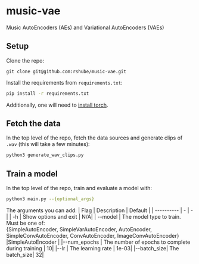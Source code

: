 # music-vae
Music AutoEncoders (AEs) and Variational AutoEncoders (VAEs)

## Setup
Clone the repo:
```
git clone git@github.com:rshube/music-vae.git
```
Install the requirements from `requirements.txt`:

```bash
pip install -r requirements.txt
```

Additionally, one will need to [install torch](https://pytorch.org/get-started/locally/).


## Fetch the data
In the top level of the repo, fetch the data sources and generate clips of `.wav` (this will take a few minutes):
```bash
python3 generate_wav_clips.py
```


## Train a model
In the top level of the repo, train and evaluate a model with:
```bash
python3 main.py --{optional_args}
```
The arguments you can add: 
| Flag      | Description | Default |
| ---------- | - | - |
| -h      | Show options and exit       | N/A|
| --model   | The model type to train. Must be one of: <br />{SimpleAutoEncoder, SimpleVarAutoEncoder, AutoEncoder, <br />SimpleConvAutoEncoder, ConvAutoEncoder, ImageConvAutoEncoder}      |SimpleAutoEncoder |
|--num_epochs | The number of epochs to complete during training | 10|
|--lr | The learning rate | 1e-03|
|--batch_size| The batch_size| 32|


